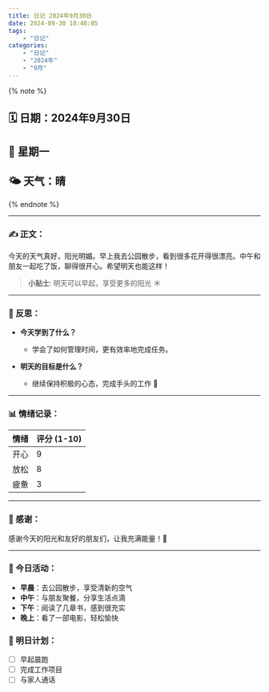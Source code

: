 ```yaml
---
title: 日记 2024年9月30日
date: 2024-09-30 18:48:05
tags: 
    - "日记"
categories: 
    - "日记"
    - "2024年"
    - "9月"
---
```


{% note  %}
## 🗓 日期：2024年9月30日
## 📅 星期一
## 🌤 天气：晴
{% endnote %}

---

### ✍️ 正文：
今天的天气真好，阳光明媚。早上我去公园散步，看到很多花开得很漂亮。中午和朋友一起吃了饭，聊得很开心。希望明天也能这样！

> **小贴士**: 明天可以早起，享受更多的阳光 ☀️

---

### 📌 反思：
- **今天学到了什么？**
  - 学会了如何管理时间，更有效率地完成任务。
  
- **明天的目标是什么？**
  - 继续保持积极的心态，完成手头的工作 💪

---

### 📊 情绪记录：
| 情绪       | 评分 (1-10) |
|------------|-------------|
| 开心       | 9           |
| 放松       | 8           |
| 疲惫       | 3           |

---

### 🎯 感谢：
感谢今天的阳光和友好的朋友们，让我充满能量！🌟

---

### 📍 今日活动：
- **早晨**：去公园散步，享受清新的空气
- **中午**：与朋友聚餐，分享生活点滴
- **下午**：阅读了几章书，感到很充实
- **晚上**：看了一部电影，轻松愉快

### 📝 明日计划：
- [ ] 早起晨跑
- [ ] 完成工作项目
- [ ] 与家人通话